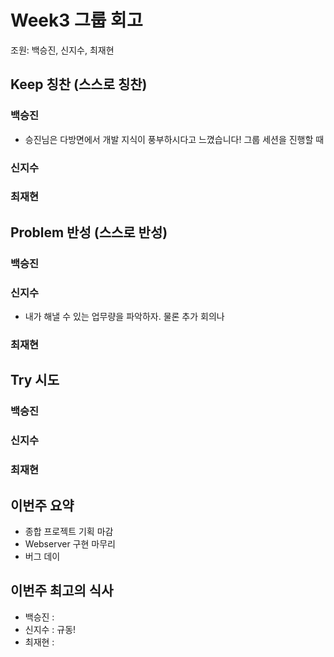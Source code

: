 # Week3 그룹 회고
조원: 백승진, 신지수, 최재현

## Keep 칭찬 (스스로 칭찬)

### 백승진

- 승진님은 다방면에서 개발 지식이 풍부하시다고 느꼈습니다! 그룹 세션을 진행할 때 

### 신지수


### 최재현


## Problem 반성 (스스로 반성)

### 백승진

### 신지수

- 내가 해낼 수 있는 업무량을 파악하자. 물론 추가 회의나 


### 최재현



## Try 시도

### 백승진


### 신지수


### 최재현


## 이번주 요약

- 종합 프로젝트 기획 마감
- Webserver 구현 마무리
- 버그 데이

## 이번주 최고의 식사
- 백승진 :
- 신지수 : 규동!
- 최재현 : 
